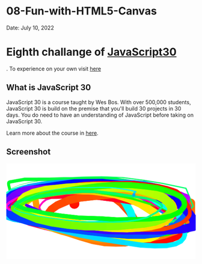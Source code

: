 # 08-Fun-with-HTML5-Canvas

Date: July 10, 2022

# Eighth challange of [JavaScript30](https://javascript30.com/)

. To experience on your own visit [here](https://rohit-saini7.github.io/08-Fun-with-HTML5-Canvas/)

## What is JavaScript 30

JavaScript 30 is a course taught by Wes Bos. With over 500,000 students, JavaScript 30 is build on the premise that you'll build 30 projects in 30 days. You do need to have an understanding of JavaScript before taking on JavaScript 30.

Learn more about the course in [here](https://javascript30.com/).

## Screenshot

![Screenshot](./assets/screenshot.png)
